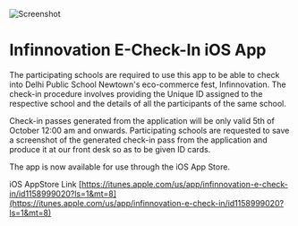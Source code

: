 ![Screenshot](https://swghosh.github.io/images/inficheckinpromo.png)
# Infinnovation E-Check-In iOS App

The participating schools are required to use this app to be able to check into Delhi Public School Newtown's eco-commerce fest, Infinnovation. The check-in procedure involves providing the Unique ID assigned to the respective school and the details of all the participants of the same school. 

Check-in passes generated from the application will be only valid 5th of October 12:00 am and onwards. Participating schools are requested to save a screenshot of the generated check-in pass from the application and produce it at our front desk so as to be given ID cards.

The app is now available for use through the iOS App Store.

iOS AppStore Link 
[https://itunes.apple.com/us/app/infinnovation-e-check-in/id1158999020?ls=1&mt=8](https://itunes.apple.com/us/app/infinnovation-e-check-in/id1158999020?ls=1&mt=8)
